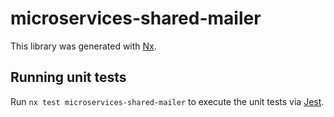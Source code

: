 # microservices-shared-mailer

This library was generated with [Nx](https://nx.dev).

## Running unit tests

Run `nx test microservices-shared-mailer` to execute the unit tests via [Jest](https://jestjs.io).
